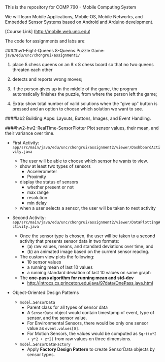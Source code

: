 This is the repository for COMP 790 - Mobile Computing System

We will learn Mobile Applications, Mobile OS, Mobile Networks, and Embedded Sensor Systems based on Android and Arduino development.

[Course Link] (http://mobile.web.unc.edu)

The code for assignments and labs are:

####hw1-Eight-Queens
8-Queens Puzzle Game: `java/edu/unc/chongrui/assignment1/`

1. place 8 chess queens on an 8 x 8 chess board so that no two queens threaten each other

2. detects and reports wrong moves;

3. If the person gives up in the middle of the game, the program automatically finishes the puzzle, from where the person left the game;

4. Extra: show total number of valid solutions when the “give up” button is pressed and an option to choose which solution we want to see.

####lab2
Building Apps: Layouts, Buttons, Images, and Event Handling.


####hw2-hw2-RealTime-SensorPlotter
Plot sensor values, their mean, and their variance over time.

+ First Activity: `app/src/main/java/edu/unc/chongrui/assignment2/viewer/DashboardActivity.java`
  - The user will be able to choose which sensor he wants to view.
  - show at least two types of sensors
    - Accelerometer
    - Proximity
  - display the status of sensors
    - whether present or not
    - max range
    - resolution
    - min delay
  - when a user selects a sensor, the user will be taken to next activity

+ Second Activity: `app/src/main/java/edu/unc/chongrui/assignment2/viewer/DataPlottingActivity.java`
  - Once the sensor type is chosen, the user will be taken to a second activity that presents sensor data in two formats:
    - (a) raw values, means, and standard deviations over time, and
    - (b) an animated image based on the current sensor reading.
  - The custom view plots the following:
    - 10 sensor values
    - a running mean of last 10 values
    - a running standard deviation of last 10 values on same graph
  - The <b>one-pass algorithm for running mean and std-dev</b>
    - http://introcs.cs.princeton.edu/java/97data/OnePass.java.html

+ Object-Oriented Design Patterns
  - `model.SensorData`
    - Parent class for all types of sensor data
    - A `SensorData` object would contain timestamp of event, type of sensor, and the sensor value.
    - For Environmental Sensors, there would be only one sensor value as `event.values[0]`.
    - For Motion Sensors, the values would be computed as `Sqrt(x*2 + y*2 + z*2)` from raw values on three dimensions.
  - `model.SensorDataFactory`
    - Apply <b>Factory Design Pattern</b> to create SensorData objects by sensor types.

